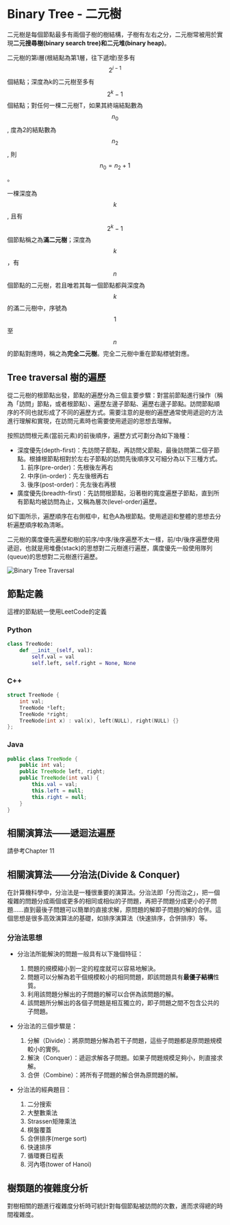 # Binary Tree - 二元樹

二元樹是每個節點最多有兩個子樹的樹結構，子樹有左右之分，二元樹常被用於實現**二元搜尋樹(binary search tree)**和**二元堆(binary heap)**。

二元樹的第i層(根結點為第1層，往下遞增)至多有 $$2^{i-1}$$ 個結點；深度為k的二元樹至多有 $$2^k-1$$ 個結點；對任何一棵二元樹T，如果其終端結點數為 $$n_0$$, 度為2的結點數為 $$n_2$$, 則 $$n_0=n_2+1$$。

一棵深度為 $$k$$, 且有 $$2^k-1$$ 個節點稱之為**滿二元樹**；深度為 $$k $$，有 $$n$$ 個節點的二元樹，若且唯若其每一個節點都與深度為 $$k$$ 的滿二元樹中，序號為 $$1$$ 至 $$n$$ 的節點對應時，稱之為**完全二元樹**。完全二元樹中重在節點標號對應。

## Tree traversal 樹的遍歷

從二元樹的根節點出發，節點的遍歷分為三個主要步驟：對當前節點進行操作（稱為「訪問」節點，或者根節點）、遍歷左邊子節點、遍歷右邊子節點。訪問節點順序的不同也就形成了不同的遍歷方式。需要注意的是樹的遍歷通常使用遞迴的方法進行理解和實現，在訪問元素時也需要使用遞迴的思想去理解。

按照訪問根元素(當前元素)的前後順序，遍歷方式可劃分為如下幾種：

- 深度優先(depth-first)：先訪問子節點，再訪問父節點，最後訪問第二個子節點。根據根節點相對於左右子節點的訪問先後順序又可細分為以下三種方式。
    1. 前序(pre-order)：先根後左再右
    2. 中序(in-order)：先左後根再右
    3. 後序(post-order)：先左後右再根
- 廣度優先(breadth-first)：先訪問根節點，沿著樹的寬度遍歷子節點，直到所有節點均被訪問為止，又稱為層次(level-order)遍歷。

如下圖所示，遍歷順序在右側框中，紅色A為根節點。使用遞迴和整體的思想去分析遍歷順序較為清晰。

二元樹的廣度優先遍歷和樹的前序/中序/後序遍歷不太一樣，前/中/後序遍歷使用遞迴，也就是用堆疊(stack)的思想對二元樹進行遍歷，廣度優先一般使用隊列(queue)的思想對二元樹進行遍歷。

![Binary Tree Traversal](../images/binary_tree_traversal.png)

## 節點定義
這裡的節點統一使用LeetCode的定義

### Python
```python
class TreeNode:
    def __init__(self, val):
        self.val = val
        self.left, self.right = None, None
```

### C++
```c++
struct TreeNode {
    int val;
    TreeNode *left;
    TreeNode *right;
    TreeNode(int x) : val(x), left(NULL), right(NULL) {}
};
```

### Java
```java
public class TreeNode {
    public int val;
    public TreeNode left, right;
    public TreeNode(int val) {
        this.val = val;
        this.left = null;
        this.right = null;
    }
}
```

## 相關演算法——遞迴法遍歷
請參考Chapter 11
## 相關演算法——分治法(Divide & Conquer)

在計算機科學中，分治法是一種很重要的演算法。分治法即「分而治之」，把一個複雜的問題分成兩個或更多的相同或相似的子問題，再把子問題分成更小的子問題……直到最後子問題可以簡單的直接求解，原問題的解即子問題的解的合併。這個思想是很多高效演算法的基礎，如排序演算法（快速排序，合併排序）等。

### 分治法思想

- 分治法所能解決的問題一般具有以下幾個特征：
	1. 問題的規模縮小到一定的程度就可以容易地解決。
	2. 問題可以分解為若干個規模較小的相同問題，即該問題具有**最優子結構**性質。
	3. 利用該問題分解出的子問題的解可以合併為該問題的解。
	4. 該問題所分解出的各個子問題是相互獨立的，即子問題之間不包含公共的子問題。

- 分治法的三個步驟是：
	1. 分解（Divide）：將原問題分解為若干子問題，這些子問題都是原問題規模較小的實例。
	2. 解決（Conquer）：遞迴求解各子問題。如果子問題規模足夠小，則直接求解。
	3. 合併（Combine）：將所有子問題的解合併為原問題的解。

- 分治法的經典題目：
	1. 二分搜索
	2. 大整數乘法
	3. Strassen矩陣乘法
	4. 棋盤覆蓋
	5. 合併排序(merge sort)
	6. 快速排序
	7. 循環賽日程表
	8. 河內塔(tower of Hanoi)

## 樹類題的複雜度分析

對樹相關的題進行複雜度分析時可統計對每個節點被訪問的次數，進而求得總的時間複雜度。

